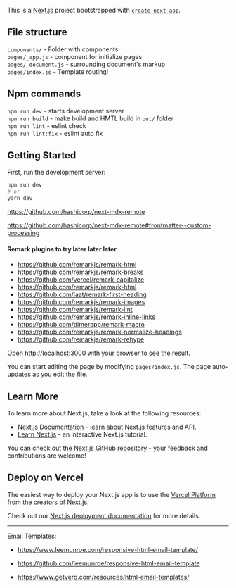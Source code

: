 This is a [Next.js](https://nextjs.org/) project bootstrapped with [`create-next-app`](https://github.com/vercel/next.js/tree/canary/packages/create-next-app).

## File structure
`components/` - Folder with components   
`pages/_app.js` - component for initialize pages    
`pages/_document.js` - surrounding document's markup  
`pages/index.js` - Template routing!  

## Npm commands
`npm run dev` - starts development server  
`npm run build` - make build and HMTL build in `out/` folder  
`npm run lint` - eslint check  
`npm run lint:fix` - eslint auto fix  

## Getting Started

First, run the development server:

```bash
npm run dev
# or
yarn dev
```


https://github.com/hashicorp/next-mdx-remote

https://github.com/hashicorp/next-mdx-remote#frontmatter--custom-processing

#### Remark plugins to try later later later
- https://github.com/remarkjs/remark-html
- https://github.com/remarkjs/remark-breaks
- https://github.com/vercel/remark-capitalize
- https://github.com/remarkjs/remark-html
- https://github.com/laat/remark-first-heading
- https://github.com/remarkjs/remark-images
- https://github.com/remarkjs/remark-lint
- https://github.com/remarkjs/remark-inline-links
- https://github.com/dimerapp/remark-macro
- https://github.com/remarkjs/remark-normalize-headings
- https://github.com/remarkjs/remark-rehype

Open [http://localhost:3000](http://localhost:3000) with your browser to see the result.

You can start editing the page by modifying `pages/index.js`. The page auto-updates as you edit the file.

## Learn More

To learn more about Next.js, take a look at the following resources:

- [Next.js Documentation](https://nextjs.org/docs) - learn about Next.js features and API.
- [Learn Next.js](https://nextjs.org/learn) - an interactive Next.js tutorial.

You can check out [the Next.js GitHub repository](https://github.com/vercel/next.js/) - your feedback and contributions are welcome!

## Deploy on Vercel

The easiest way to deploy your Next.js app is to use the [Vercel Platform](https://vercel.com/import?utm_medium=default-template&filter=next.js&utm_source=create-next-app&utm_campaign=create-next-app-readme) from the creators of Next.js.

Check out our [Next.js deployment documentation](https://nextjs.org/docs/deployment) for more details.


---


Email Templates:
- https://www.leemunroe.com/responsive-html-email-template/
- https://github.com/leemunroe/responsive-html-email-template

- https://www.getvero.com/resources/html-email-templates/


